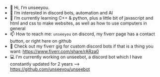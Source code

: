 - 👋 Hi, I’m unseeyou.
- 👀 I’m interested in discord bots, automation and AI
- 🌱 I’m currently learning C++ & python, plus a little bit of javascript and html and css to make websites, as well as how to use computers in general
- 📫 How to reach me: `unseeyou` on discord, my fiverr page has a contact button, or right here on github
- 💸 Check out my fiverr gig for custom discord bots if that is a thing you want: https://www.fiverr.com/share/rARza0
- 💻 I'm currently working on unseebot, a discord bot which I have constantly updated for 2 years --> https://github.com/unseeyou/unseebot
